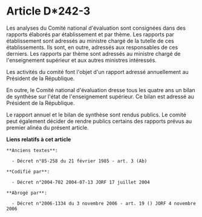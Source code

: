 # Article D*242-3

Les analyses du Comité national d'évaluation sont consignées dans des rapports élaborés par établissement et par thème. Les
rapports par établissement sont adressés au ministre chargé de la tutelle de ces établissements. Ils sont, en outre, adressés
aux responsables de ces derniers. Les rapports par thème sont adressés au ministre chargé de l'enseignement supérieur et aux
autres ministres intéressés.

Les activités du comité font l'objet d'un rapport adressé annuellement au Président de la République.

En outre, le Comité national d'évaluation dresse tous les quatre ans un bilan de synthèse sur l'état de l'enseignement
supérieur. Ce bilan est adressé au Président de la République.

Le rapport annuel et le bilan de synthèse sont rendus publics. Le comité peut également décider de rendre publics certains
des rapports prévus au premier alinéa du présent article.

**Liens relatifs à cet article**

	**Anciens textes**:

	  - Décret n°85-258 du 21 février 1985 - art. 3 (Ab)

	**Codifié par**:

	  - Décret n°2004-702 2004-07-13 JORF 17 juillet 2004

	**Abrogé par**:

	  - Décret n°2006-1334 du 3 novembre 2006 - art. 19 () JORF 4 novembre 2006
